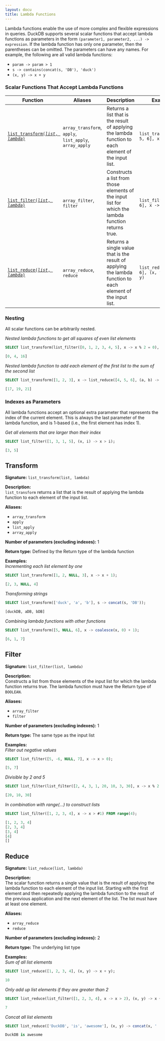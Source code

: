 ```yaml
---
layout: docu
title: Lambda Functions
---
```


Lambda functions enable the use of more complex and flexible expressions in queries.
DuckDB supports several scalar functions that accept lambda functions as parameters
in the form `(parameter1, parameter2, ...) -> expression`.
If the lambda function has only one parameter, then the parentheses can be omitted.
The parameters can have any names.
For example, the following are all valid lambda functions:

- `param -> param > 1`
- `s -> contains(concat(s, 'DB'), 'duck')`
- `(x, y) -> x + y`

### Scalar Functions That Accept Lambda Functions

| Function | Aliases | Description | Example | Result |
|--|--|---|--|-|
| [`list_transform(`*`list`*`, `*`lambda`*`)`](#transform) | `array_transform`, `apply`, `list_apply`, `array_apply` | Returns a list that is the result of applying the lambda function to each element of the input list.         | `list_transform([4, 5, 6], x -> x + 1)`   | `[5, 6, 7]` |
| [`list_filter(`*`list`*`, `*`lambda`*`)`](#filter)      | `array_filter`, `filter`                                | Constructs a list from those elements of the input list for which the lambda function returns true.          | `list_filter([4, 5, 6], x -> x > 4)`      | `[5, 6]`    |
| [`list_reduce(`*`list`*`, `*`lambda`*`)`](#reduce)      | `array_reduce`, `reduce`                                | Returns a single value that is the result of applying the lambda function to each element of the input list. | `list_reduce([4, 5, 6], (x, y) -> x + y)` | `15`        |

### Nesting

All scalar functions can be arbitrarily nested.

_Nested lambda functions to get all squares of even list elements_
```sql
SELECT list_transform(list_filter([0, 1, 2, 3, 4, 5], x -> x % 2 = 0), y -> y * y);
```
```sql
[0, 4, 16]
```
_Nested lambda function to add each element of the first list to the sum of the second list_
```sql
SELECT list_transform([1, 2, 3], x -> list_reduce([4, 5, 6], (a, b) -> a + b + x));
```
```sql
[17, 19, 21]
```

### Indexes as Parameters
All lambda functions accept an optional extra parameter that represents the index of the current element.
This is always the last parameter of the lambda function, and is 1-based (i.e., the first element has index 1).

_Get all elements that are larger than their index_
```sql
SELECT list_filter([1, 3, 1, 5], (x, i) -> x > i);
```
```sql
[3, 5]
```

## Transform

**Signature:** `list_transform(list, lambda)`

**Description:**  
`list_transform` returns a list that is the result of applying the lambda function to each element of the input list.

**Aliases:**  
- `array_transform`
- `apply`
- `list_apply`
- `array_apply`
 
**Number of parameters (excluding indexes):** 1

**Return type:** Defined by the Return type of the lambda function

**Examples:**  
_Incrementing each list element by one_
```sql
SELECT list_transform([1, 2, NULL, 3], x -> x + 1);
```
```sql
[2, 3, NULL, 4]
```
_Transforming strings_
```sql
SELECT list_transform(['duck', 'a', 'b'], s -> concat(s, 'DB'));
```
```sql
[duckDB, aDB, bDB]
```
_Combining lambda functions with other functions_
```sql
SELECT list_transform([5, NULL, 6], x -> coalesce(x, 0) + 1);
```
```sql
[6, 1, 7]
```

## Filter

**Signature:** `list_filter(list, lambda)`

**Description:**  
Constructs a list from those elements of the input list for which the lambda function returns true.
The lambda function must have the Return type of `BOOLEAN`.

**Aliases:**  
- `array_filter`
- `filter`

**Number of parameters (excluding indexes):** 1

**Return type:** The same type as the input list

**Examples:**  
_Filter out negative values_
```sql
SELECT list_filter([5, -6, NULL, 7], x -> x > 0);
```
```sql
[5, 7]
```
_Divisible by 2 and 5_
```sql
SELECT list_filter(list_filter([2, 4, 3, 1, 20, 10, 3, 30], x -> x % 2 == 0), y -> y % 5 == 0);
```
```sql
[20, 10, 30]
```
_In combination with range(...) to construct lists_
```sql
SELECT list_filter([1, 2, 3, 4], x -> x > #1) FROM range(4);
```
```sql
[1, 2, 3, 4]
[2, 3, 4]
[3, 4]
[4]
[]
```

## Reduce

**Signature:** `list_reduce(list, lambda)`

**Description:**  
The scalar function returns a single value
that is the result of applying the lambda function to each element of the input list.
Starting with the first element
and then repeatedly applying the lambda function to the result of the previous application and the next element of the list.
The list must have at least one element.

**Aliases:**  
- `array_reduce`
- `reduce`

**Number of parameters (excluding indexes):** 2

**Return type:** The underlying list type

**Examples:**  
_Sum of all list elements_
```sql
SELECT list_reduce([1, 2, 3, 4], (x, y) -> x + y);
```
```sql
10
```
_Only add up list elements if they are greater than 2_
```sql
SELECT list_reduce(list_filter([1, 2, 3, 4], x -> x > 2), (x, y) -> x + y);
```
```sql
7
```
_Concat all list elements_
```sql
SELECT list_reduce(['DuckDB', 'is', 'awesome'], (x, y) -> concat(x, ' ', y));
```
```sql
DuckDB is awesome
```
